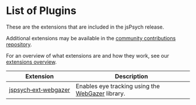 # List of Plugins

These are the extensions that are included in the jsPsych release. 

Additional extensions may be available in the [community contributions repository](https://github.com/jspsych/jspsych-contrib). 

For an overview of what extensions are and how they work, see our [extensions overview](../overview/extensions.md).


Extension | Description
------ | -----------
[jspsych&#8209;ext&#8209;webgazer](../extensions/webgazer.md) | Enables eye tracking using the [WebGazer](https://webgazer.cs.brown.edu/) library.